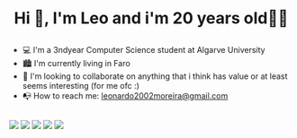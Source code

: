 <h1 align="center">Hi 👋, I'm Leo and i'm 20 years old👨‍💻</h1>

##

- 💻 I'm a 3ndyear Computer Science student at Algarve University
- 🏙 I'm currently living in Faro
- 👬 I'm looking to collaborate on anything that i think has value or at least seems interesting (for me ofc :) 
- 📭 How to reach me: leonardo2002moreira@gmail.com

##

##
<div>
  <a href="https://www.instagram.com/leonardo.moreiraa/?hl=pt" target="_blank"><img src="https://img.shields.io/badge/Instagram-E4405F?style=for-the-badge&logo=instagram&logoColor=white" target="_blank"></a>
  <a href="https://twitter.com/Lennaayyy" target="_blank"><img src="https://img.shields.io/badge/Twitter-1DA1F2?style=for-the-badge&logo=twitter&logoColor=white" target="_blank"></a>
  <a href="https://discord.com/channels/763156819559448594/763156819559448599" target="_blank"><img src="https://img.shields.io/badge/Discord-7289DA?style=for-the-badge&logo=discord&logoColor=white" target="_blank"></a>
  <a href="https://open.spotify.com/user/leonardo2002moreira" target="_blank"><img src="https://img.shields.io/badge/Spotify-1ED760?&style=for-the-badge&logo=spotify&logoColor=white" target="_blank"></a>
  <a href="https://www.linkedin.com/in/leonardo-moreira-5b4ab61a2/" target="_blank"><img src="https://img.shields.io/badge/LinkedIn-0077B5?style=for-the-badge&logo=linkedin&logoColor=white" target="_blank"></a>
</div>

##

